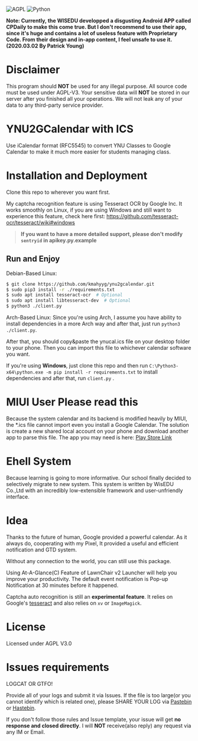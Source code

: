 ![AGPL](https://img.shields.io/github/license/kmahyyg/YNU2GCalendar.svg)
![Python](https://img.shields.io/badge/Python-3.6%2B-blue.svg)

**Note: Currently, the WISEDU developped a disgusting Android APP called CPDaily to make this come true. But I don't recommend to use their app, since it's huge and contains a lot of useless feature with Proprietary Code. From their design and in-app content, I feel unsafe to use it.    (2020.03.02 By Patrick Young)**

# Disclaimer

This program should **NOT** be used for any illegal purpose. All source code must be used under AGPL-V3.
Your sensitive data will **NOT** be stored in our server after you finished all your operations.
We will not leak any of your data to any third-party service provider.

# YNU2GCalendar with ICS

Use iCalendar format (RFC5545) to convert YNU Classes to Google Calendar to make it much more easier for students managing class.

# Installation and Deployment

Clone this repo to wherever you want first.

My captcha recognition feature is using Tesseract OCR by Google Inc.
It works smoothly on Linux, if you are using Windows and still want to experience this feature, check here first:
https://github.com/tesseract-ocr/tesseract/wiki#windows

> **If you want to have a more detailed support, please don't modify ```sentryid``` in apikey.py.example**

## Run and Enjoy

Debian-Based Linux:

```bash
$ git clone https://github.com/kmahyyg/ynu2gcalendar.git
$ sudo pip3 install -r ./requirements.txt
$ sudo apt install tesseract-ocr  # Optional
$ sudo apt install libtesseract-dev  # Optional
$ python3 ./client.py
```

Arch-Based Linux: Since you're using Arch, I assume you have ability to install dependencies in a more Arch way and after that, just run `python3 ./client.py`.

After that, you should copy&paste the ynucal.ics file on your desktop folder to your phone.
Then you can import this file to whichever calendar software you want.

If you're using **Windows**, just clone this repo and then run `C:\Python3-x64\python.exe -m pip install -r requirements.txt` to install
dependencies and after that, run `client.py` .

# MIUI User Please read this

Because the system calendar and its backend is modified heavily by MIUI, the *.ics file cannot import even you install a
Google Calendar. The solution is create a new shared local account on your phone and download another app to parse this
file. The app you may need is here: [Play Store Link](https://play.google.com/store/apps/details?id=tk.drlue.icalimportexport)

# Ehell System

Because learning is going to more informative. Our school finally decided to selectively migrate to new system.
This system is written by WisEDU Co.,Ltd with an incredibly low-extensible framework and user-unfriendly interface.

# Idea

Thanks to the future of human, Google provided a powerful calendar.
As it always do, cooperating with my Pixel, It provided a useful and efficient notification and GTD system.

Without any connection to the world, you can still use this package.

Using At-A-Glance(C) Feature of LawnChair v2 Launcher will help you improve your productivity.
The default event notification is Pop-up Notification at 30 minutes before it happened.

Captcha auto recognition is still an **experimental feature**. It relies on Google's [tesseract](https://github.com/tesseract-ocr/tesseract/wiki)
and also relies on ```xv``` or ```ImageMagick```.

# License

Licensed under AGPL V3.0

# Issues requirements

LOGCAT OR GTFO!

Provide all of your logs and submit it via Issues. If the file is too large(or you cannot identify which is related one),
please SHARE YOUR LOG via [Pastebin](http://pastebin.ubuntu.com) or [Hastebin](http://hastebin.com).
 
If you don't follow those rules and Issue template, your issue will get **no response and closed directly**.
I will **NOT** receive(also reply) any request via any IM or Email.
